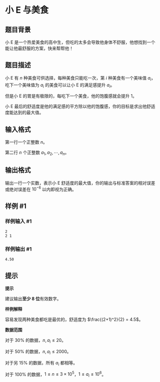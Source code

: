 # 小 E 与美食

## 题目背景

小 E 是一个热爱美食的高中生，但吃的太多会导致他身体不舒服，他想找到一个能让他最舒服的方案，快来帮帮他！

## 题目描述

小 E 有 $n$ 种美食可供选择，每种美食只能吃一次，第 $i$ 种美食有一个美味值 $a_i$，吃下一个美味值为 $a_i$ 的美食可以让小 E 的满足感提升 $a_i$。

但是小 E 的胃是有极限的，每吃下一个美食，他的饱腹感就会提升 $1$。

小 E 最后的舒适度是他的满足感的平方除以他的饱腹感，你的目标是求出他舒适度能达到的最大值。

## 输入格式

第一行一个正整数 $n$。

第二行 $n$ 个正整数 $a_1, a_2, \cdots,  a_n$。

## 输出格式

输出一行一个实数，表示小 E 舒适度的最大值，你的输出与标准答案的相对误差或绝对误差在 $10^{-6}$ 以内即视为正确。

## 样例 #1

### 样例输入 #1

```
2
2 1
```

### 样例输出 #1

```
4.50
```

## 提示

**提示**

建议输出**至少 $8$ 位**有效数字。

**样例解释**

容易发现两种美食都吃是最优的，舒适度为 $\frac{(2+1)^2}{2} = 4.5$。

**数据范围**

对于 $30 \%$ 的数据，$n, a_i \le 20$。

对于 $50 \%$ 的数据，$n, a_i \le 2000$。

对于另 $15 \%$ 的数据，所有 $a_i$ 都相等。

对于 $100 \%$ 的数据，$1 \le n \le 3 \times 10^{5}$，$1 \le a_i  \le 10^6$。